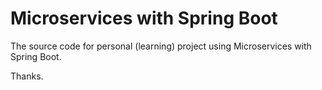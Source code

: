 # Microservices with Spring Boot 
The source code for personal (learning) project using Microservices with Spring Boot. 

Thanks.
